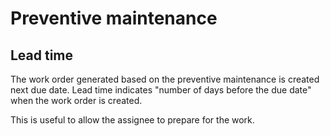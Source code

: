 # Preventive maintenance

## Lead time

The work order generated based on the preventive maintenance is created next due date. Lead time indicates "number of days before the due date" when the work order is created.

This is useful to allow the assignee to prepare for the work.